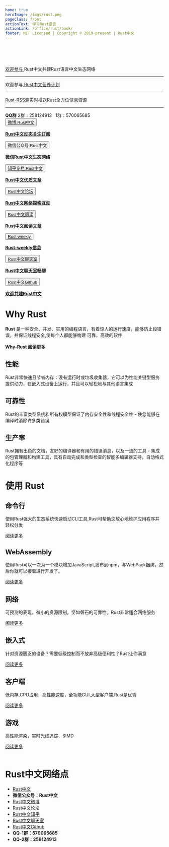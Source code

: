 ```yaml
---
home: true
heroImage: /imgs/rust.png
pageClass: front
actionText: 学习Rust语言
actionLink: /office/rust/book/
footer: MIT Licensed | Copyright © 2019-present | Rust中文
---
```


<div style="margin-top: 5rem;"></div>

<div id="news"><a href="https://github.com/rustlang-cn/rustlang-cn" target="_black">欢迎参与 </a>Rust中文共建Rust语言中文生态网络</div><hr>

<div id="news">欢迎参与<a href="https://github.com/rustlang-cn/rustlang-cn#%E4%BA%8C-rust%E4%B8%AD%E6%96%87%E8%90%A5%E5%85%BB%E8%AE%A1%E5%88%92" target="_black"> Rust中文营养计划</a></div><hr>

<div id="news"><a href="https://riot.im/app/#/room/#rustlang-cn:matrix.org" target="_black">Rust-RSS源</a>实时推送Rust全方位信息资源</div><hr>

<div id="news"><strong>QQ群</strong> 2群：258124913 &nbsp; 1群：570065685</div>

<div class="features">
  <div class="feature">
    <button class="topic"><a href="https://weibo.com/kriry?is_all=1" >微博:Rust中文</a></button>
    <p><a href="https://weibo.com/kriry?is_all=1" ><strong>Rust中文动态关注订阅</strong></a></p>
  </div>
  <div class="feature">
    <button class="topic"><a>微信公众号:Rust中文</a></button>
    <p><a><strong>微信Rust中文生态网络</strong></a></p>
  </div>
  <div class="feature">
    <button class="topic"><a href="https://zhuanlan.zhihu.com/rustlang-cn" target="_black">知乎专栏:Rust中文</a></button>
    <p><a href="https://zhuanlan.zhihu.com/rustlang-cn" target="_black"><strong>Rust中文优质文章</strong></a></p>
  </div>
  <div class="feature">
    <button class="topic"><a href="http://kriry.com/a/community/rust" target="_black">Rust中文论坛</a></button>
    <p><a href="http://kriry.com/a/signup" target="_black"><strong>Rust中文网络探索互动</strong></a></p>
  </div>
   <div class="feature">
    <button class="topic"><a href="https://rustlang-cn.org/read/" target="_black">Rust中文阅读</a></button>
    <p><a href="https://rustlang-cn.org/read/" target="_black"><strong>Rust中文阅读文章</strong></a></p>
  </div>
   <div class="feature">
    <button class="topic"><a href="https://rustlang-cn.org/weekly/" target="_black">Rust-weekly</a></button>
    <p><a href="https://rustlang-cn.org/weekly/" target="_black"><strong>Rust-weekly信息</strong></a></p>
  </div>
  <div class="feature">
    <button class="topic"><a href="https://riot.im/app/#/room/#rustlang-cn:matrix.org" target="_black">Rust中文聊天室</a></button>
    <p><a href="https://riot.im/app/#/room/#rustlang-cn:matrix.org" target="_black"><strong>Rust中文聊天室畅聊</strong></a></p>
  </div>
  <div class="feature">
    <button class="topic"><a href="https://github.com/rustlang-cn" target="_black">Rust中文Github</a></button>
    <p><a href="https://github.com/rustlang-cn" target="_black"><strong>欢迎共建Rust中文</strong></a></p>
  </div>
</div>

# Why Rust

<div>
<strong>Rust</strong> 是一种安全、并发、实用的编程语言，有着惊人的运行速度，能够防止段错误，并保证线程安全,使每个人都能够构建
可靠，高效的软件
</div><br>
<div ><a href="/office/rust.html"><strong>Why-Rust 阅读更多</strong></a></div>

<div class="features">
  <div class="feature">
    <h2>性能</h2>
    <p>Rust非常快速且节省内存：没有运行时或垃圾收集器，它可以为性能关键型服务提供动力，在嵌入式设备上运行，并且可以轻松地与其他语言集成</p>
  </div>
  <div class="feature">
    <h2>可靠性</h2>
    <p>Rust的丰富类型系统和所有权模型保证了内存安全性和线程安全性 - 使您能够在编译时消除许多类错误</p>
  </div>
  <div class="feature">
    <h2>生产率</h2>
    <p>Rust拥有出色的文档，友好的编译器和有用的错误消息，以及一流的工具 - 集成的包管理器和构建工具，具有自动完成和类型检查的智能多编辑器支持，自动格式化程序等</p>
  </div>
</div>

# 使用 Rust

<div class="features">
  <div class="feature">
    <h2>命令行</h2>
    <p>使用Rust强大的生态系统快速启动CLI工具,Rust可帮助您放心地维护应用程序并轻松分发</p>
    <div><a href="/office/cli/">阅读更多</a></div>
  </div>
  <div class="feature">
    <h2>WebAssembly</h2>
    <p>使用Rust可以一次为一个模块增加JavaScript,发布到npm，与WebPack捆绑，然后你就可以接着进行开发了。</p>
    <div><a href="/office/wasm/">阅读更多</a></div>
  </div>
  <div class="feature">
    <h2>网络</h2>
    <p>可预测的表现。微小的资源限制。坚如磐石的可靠性。Rust非常适合网络服务</p>
    <div><a href="/office/server/">阅读更多</a></div>
  </div>
  <div class="feature">
    <h2>嵌入式</h2>
    <p>针对资源匮乏的设备？需要低级控制而不放弃高级便利性？Rust让你满意</p>
    <div><a href="/office/iot/">阅读更多</a></div>
  </div>
  <div class="feature">
    <h2>客户端</h2>
    <p>低内存,CPU占用，高性能速度，全功能GUI,大型客户端.Rust是优秀</p>
    <div><a href="/office/client/">阅读更多</a></div>
  </div>
  <div class="feature">
    <h2>游戏</h2>
    <p>高性能渲染，实时光线追踪、SIMD</p>
    <div><a href="/office/game/">阅读更多</a></div>
  </div>
</div><br>

# Rust中文网络点

- [Rust中文](https://rustlang-cn.org)
- **微信公众号：Rust中文**
- [Rust中文微博](https://weibo.com/kriry?is_all=1)
- [Rust中文论坛](http://kriry.com/a/community/rust)
- [Rust中文知乎](https://zhuanlan.zhihu.com/rustlang-cn)
- [Rust中文聊天室](https://riot.im/app/#/room/#rustlang-cn:matrix.org)
- [Rust中文Github](https://github.com/rustlang-cn)
- **QQ-1群：570065685**
- **QQ-2群：258124913**

<br>
